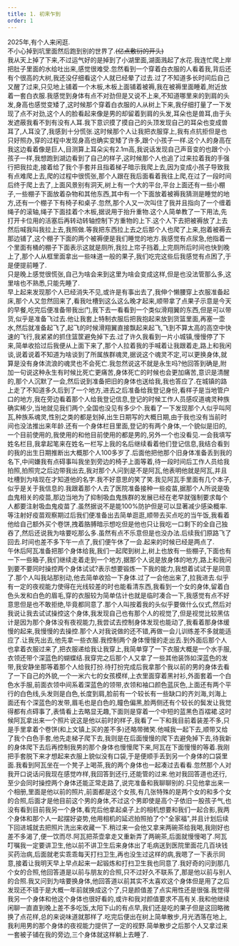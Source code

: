 ```yaml
---
title: 1. 初来乍到
order: 1
---
```


2025年,有个人来闲逛.  
不小心掉到坑里面然后跑到别的世界了.~~(亿点敷衍的开头)~~  
我从天上掉了下来,不过运气好的是掉到了小湖里面,湖面溅起了水花.我连忙爬上岸把肚子里面的水给吐出来,感觉很难受.忽然看到一个穿着白衣服的人看着我,背后还有个很高的大树,我还没仔细看这个人就已经晕了过去.过了不知道多长时间后自己又醒了过来,只见地上铺着一个木板,木板上面铺着被褥,我在被褥里面睡着,附近放着一套白衣服.我感觉到身体有点不对劲但是又说不上来,不知道哪里来的到肩的头发,身高也感觉变矮了,这时候那个穿着白衣服的人从树上下来,我仔细打量了一下发现了点不对劲,这个人的脸看起来像是男的却留着到肩的头发,耳朵也是兽耳,由于头发遮蔽我看不到有没有人耳.我下意识摸了摸自己的头顶发现自己的耳朵也变成兽耳了,人耳没了,我感到十分慌张.这时候那个人让我把衣服穿上,我有点抗拒但是也只好照办,穿的过程中发现身高也确实变矮了许多,跟个小孩子一样.这个人的身高在我这边看着像是巨人,目测算上耳朵尖有2.1m高,我说话发现自己声音变的也跟个小孩子一样,我想跑到湖边看到了自己的样子,这时候那个人也追了过来拉着我的手强行把我拉走,接着给了我个手套并且指着梯子暗示我爬上去,因为变成小孩子导致我有点难爬上去,爬的过程中很慌张,那个人跟在我后面看着我往上爬,在过了一段时间后终于爬上去了,上面风景别有洞天,树上有一个大的平台,平台上面还有一些小棚子,一些棚子下面放着杂物和其他东西,其中有一个下面放着被褥我猜测是睡觉的地方,还有一个棚子下有椅子和桌子.忽然,那个人又一次叫住了我并且指向了一个缠着绳子的滚轴,绳子下面挂着个木板,据说用于抬升重物.这个人简单教了一下用法,先打开卡位用的活塞后再转动转轴控制下方重物的上下.这个人下去把被褥放了上去然后喊我叫我拉上去,我照做.等我把东西拉上去之后那个人也爬了上来,抱着被褥去那边铺了,这个棚子下面的两个被褥便是我们睡觉的地方.我感觉有点尿急,他指着一个里面有桶的棚子下面表示这就是厕所,我拉上帘子挡着,上完厕所后时间也快到晚上了,那个人从框里面拿出一些味道一般的果子,我们吃完这些后我感觉有点困了,于是便提前睡了.  
只是晚上感觉很慌张,自己为啥会来到这里为啥会变成这样,但是也没法管那么多,这里啥也不熟悉,只能先睡了.  
早上起来发现那个人已经消失不见,或许是有事出去了,我伸个懒腰穿上衣服准备起床,那个人又忽然回来了,看我吐槽到这么这么晚才起来,顺带拿了点果子示意是今天的早餐,吃完后便准备带我出门,我下去一看看到一个类似滑翔翼的东西,但是可以带货,似乎是准备飞过去.他让我套上特制衣服后把我抱起来放到货篮里面,再塞一壶水,然后就准备起飞了,起飞的时候滑翔翼直接飘起来起飞,飞到不算太高的高空中快速的飞行,我紧紧的抓住篮筐避免掉下去.过了许久我看到一片小城镇,慢慢停了下来,简单收拾过后我便从上面下来了,那个人拉着我的手喊着让我跟着走,路上和我闲谈,说着说着不知道为啥谈到了所属族群魂灵,据说这个魂灵不定,可以更换身体,就算是没有身体流浪的魂灵也不会死亡.我忽然说这不就是永生吗?他回答到确是,附加一句说这种永生有时候比死亡更痛苦,身体死亡的时候也会更加痛苦,意识是清醒的,那个人沉默了一会,然后说到准备把旧的身体也送给我,我也答应了.在城镇的路上走了不知道多久后到了一个地方,进去之后准备给我登记身份,看样子是当地管户口的地方,我在旁边看着那个人给我登记信息,登记的时候工作人员感叹道魂灵种族确实稀少,当地就见我们两个,全国也没见有多少个.我看了一下发现那个人似乎叫阿瓦,种族系魂灵,性别之类的都是划掉,出生日期写的大概日期,由于我也没有当前时间也没法推出来年龄.还有一个身体栏目里面,登记的有两个身体,一个貌似是旧的,一个目前使用的,我使用的和他目前使用的都是男的,另外一个也没看见.一会我填写姓名栏目,我拿起笔来在姓名一栏写上我的名后继续看着他们登记信息,我结合看到的我的出生日期推断出大概那个人100多岁了.后面他把他那个旧身体准备丢到我的名下,中间嫌我有点碍事叫我坐到旁边的椅子上面等着,待一段时间后工作人员给我拍照,拍照完之后边带我出去,我对那个人问到是不是阿瓦,他表明他就是阿瓦,并且吐槽到为啥现在才知道他的名字.我不好意思的笑了笑.我见阿瓦手里面有几个本子,似乎是关于我信息的.我跟着那个人去了医院准备接种一些疫苗,据那个人所说是吸血鬼相关的疫苗,那边当地为了抑制吸血鬼族群的发展已经在老早就强制要求每个人都要注射吸血鬼疫苗了.虽然据说不是能100%防护但是可以显著减少感染概率.等注射好疫苗观察期过后我们便准备出去简单逛逛,顺带去买点吃的当午饭,我看着他给自己额外买个卷饼,拽着胳膊暗示想吃但是他也只让我吃一口剩下的全自己独吞了,然后还说我为啥要吃那么多.虽然有点不乐意但是也没办法.后续我们原路飞了回去.时间也差不多下午一点了,我们便午休了一会.起来的时候已经是两点了.  
午休后阿瓦准备把那个身体给我,我们一起爬到树上,树上也放有一些棚子,下面也有一下一些箱子,我们继续走着走到一个地方,据那个人说是放身体的地方,路上和我问到要不要同时操控两个身体试试?表示想要锻炼一下我的能力,我想着试试于是同意了.那个人叫我站那别动,他去简单收拾一下身体.过了一会他出来了,拉我进去.似乎有一定的夜视能力使得在光线较差的时也能看清东西,我看到一个女的身体,留着白色头发和白色的眉毛,穿的衣服较为简单估计也就是临时凑合一下,我感觉有点不好意思但是也不敢拒绝,毕竟都同意了.那个人叫按着我的头似乎要做什么仪式,然后对我说让我去试试操控这个身体,我发现自己也有那个人的视觉了,但是视觉比较黑估计是因为那个身体没有夜视能力,我尝试去控制身体发现也能动了,我看着那身体缓慢的起来,我慢慢的去操控.那个人对我说做的还不错,再做一会儿训练差不多就能适应了.让我先出去,他先拿一些衣服.我控制两个身体慢慢的走出去.到外面后那个人也拿着衣服过来了,把衣服递给我让我穿上,我简单穿了一下衣服大概是一个水手服,衣领还带个深蓝色的蝴蝶结.我穿完之后那个人又拿了一些其他装饰如深蓝色的发带,我安静坐那等着那个人给我打扮.待打扮完成后我拿那个我以前的男的身体去看了一下自己的外貌,一个一米六七的女孩模样,上衣里面穿着黑衬衫,外面套着一个白色水手服,前面衣领中间系着深蓝色的领带,衣领和袖口颜色蓝灰色,上面还有两个平行的白色线,头发则是白色,长度到肩,脸前有一个较长有一些缺口的齐刘海,刘海上面还有个深蓝色的发带,眉毛也是白色的,瞳色偏黑,脸两侧还有个较长的鬓发让我觉得都有点碍事了,表情看上去略显无趣,下面则是穿着一个中短的蓝黑色百褶裙.这时候阿瓦拿出来一个照片说这是他以前时的样子,我看了一下和我目前着装差不多,只是手里拿着个卷饼(和上文镇上买的差不多)还略带微笑.他喊我一起下去,顺带又给了我个白色手套,他先走梯子爬下去,我则是在后面慢慢的爬下去避免掉下去,待我新的身体爬下去后再控制我男的那个身体也慢慢爬下来,阿瓦在下面慢慢的等着.我刚把手套脱下来才想起来衣服上貌似没有口袋,于是便顺手丢到另一个身体的口袋里面.我看到阿瓦坐在一个凳子上喝茶,我的两个身体也一起凑过去看看.忽然那个人对我开口说话问我现在感觉咋样,我回答到还行,还能管的过来.他对我回答道也还行,至少会同时操控两个身体还能正常走路了,说完准备和我聊聊别的.只见他拿出来一个相册,里面是他以前的照片,前面都是这个女孩,有几张特殊的是两个女的和多个女的合照,后面才是他目前这个男的身体,不过这个男即使是高个子依旧一股孩子气,也没有看到目前我另一个身体,看完后他拿起桌子上的相机想要和我们一起合影,我两个身体和那个人一起摆好姿势,他用相机的延迟拍照拍了个"全家福",并且计划后续下回进城就去把照片洗出来收藏一下.稍过来一会他又拿来两碗茶给我喝,我刚好也差不多渴了,便一饮而尽.阿瓦把茶壶拿走又重新弄了两碗茶,后面就慢慢喝了.阿瓦叮嘱我一定要讲卫生,他以前不讲卫生后来身体出了毛病送到医院里面花几百块钱买药治病,后面就老实乖乖每天打扫卫生,再也没生过这样的病,我嗯了一下表示同意,接着让我明天早上早点起来一起锻炼和打扫卫生我也同意了.我好奇的问到那几个女的合照,他回答道是以前与朋友的合照,只不过好久不联系了,那是他以前与别人的合照.我又问到为啥要换身体,他回答道以前其实不太喜欢这个身体但是用了之后发现还不错于是大概一年前就换成这个了,只是颜值差了点实用性还是很强.我觉得我另一个身体和他这个身体也很好看的,或许和我对颜值要求不高有关.我和他继续闲聊一直直到晚上差不多吃饭,太阳下山的有点早,我们还是吃的果子但是这回略微换了点花样,总的来说味道就那样了.吃完后便出在树上简单散步,月光洒落在地上,我利用男的那个身体的夜视能力提供了一定的视野.简单散步之后那个人又拿过来一套被子铺在我的旁边,三个身体就这样躺上去睡了.  